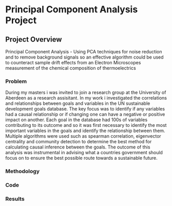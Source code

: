 # Principal Component Analysis Project

## Project Overview
Principal Component Analysis - Using PCA techniques for noise reduction and to remove background signals so an effective algorithm could be used to counteract sample drift effects from an Electron Microscopes measurement of the chemical composition of thermoelectrics

### Problem
During my masters i was invited to join a research group at the University of Aberdeen as a research assisitant. In my work i investigated the correlations and relationships between goals and variables in the UN sustainable development goals database. The key focus was to identify if any variables had a causal relationship or if changing one can have a negative or positive impact on another. Each goal in the database had 100s of variables contributing to its outcome and so it was first necessary to identify the most important variables in the goals and identify the relationship between them. Multiple algorithms were used such as spearman correlation, eigenvector centrality and community detection to determine the best method for calculating causal inference between the goals. The outcome of this analysis was instrumental in advising what a countries government should focus on to ensure the best possible route towards a sustainable future.

### Methodology

### Code

### Results

